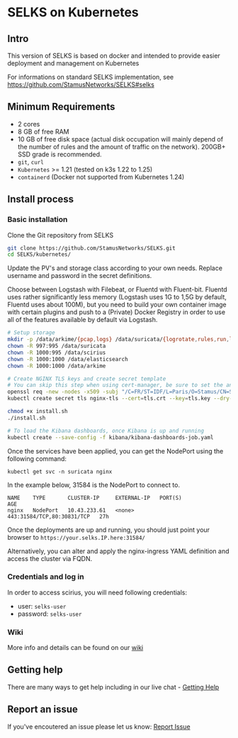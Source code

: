 SELKS on Kubernetes
===============

Intro
-----

This version of SELKS is based on docker and intended to provide easier deployment and management on Kubernetes

For informations on standard SELKS implementation, see https://github.com/StamusNetworks/SELKS#selks

Minimum Requirements
--------------------
- 2 cores
- 8 GB of free RAM
- 10 GB of free disk space (actual disk occupation will mainly depend of the number of rules and the amount of traffic on the network). 200GB+ SSD grade is recommended.
- ``git``, ``curl``
- ``Kubernetes`` >= 1.21 (tested on k3s 1.22 to 1.25)
- ``containerd`` (Docker not supported from Kubernetes 1.24)

Install process
---------------
### Basic installation
Clone the Git repository from SELKS

```bash
git clone https://github.com/StamusNetworks/SELKS.git
cd SELKS/kubernetes/
```

Update the PV's and storage class according to your own needs. Replace username and password in the secret definitions.

Choose between Logstash with Filebeat, or Fluentd with Fluent-bit. Fluentd uses rather significantly less memory (Logstash uses 1G to 1,5G by default, Fluentd uses about 100M), but you need to build your own container image with certain plugins and push to a (Private) Docker Registry in order to use all of the features available by default via Logstash.

```bash
# Setup storage
mkdir -p /data/arkime/{pcap,logs} /data/suricata/{logrotate,rules,run,logs/fpc} /data/scirius/{data,logs,static} /data/elasticsearch
chown -R 997:995 /data/suricata
chown -R 1000:995 /data/scirius
chown -R 1000:1000 /data/elasticsearch
chown -R 1000:1000 /data/arkime

# Create NGINX TLS keys and create secret template
# You can skip this step when using cert-manager, be sure to set the annotation on the ingress
openssl req -new -nodes -x509 -subj "/C=FR/ST=IDF/L=Paris/O=Stamus/CN=SELKS" -days 3650 -keyout ./tls.key -out tls.crt -extensions v3_ca
kubectl create secret tls nginx-tls --cert=tls.crt --key=tls.key --dry-run=client -o yaml > nginx/nginx-secret.yaml

chmod +x install.sh
./install.sh

# To load the Kibana dashboards, once Kibana is up and running
kubectl create --save-config -f kibana/kibana-dashboards-job.yaml
```
Once the services have been applied, you can get the NodePort using the following command:
```
kubectl get svc -n suricata nginx
```
In the example below, 31584 is the NodePort to connect to.
```
NAME    TYPE       CLUSTER-IP     EXTERNAL-IP   PORT(S)                      AGE
nginx   NodePort   10.43.233.61   <none>        443:31584/TCP,80:30831/TCP   27h
```

Once the deployments are up and running, you should just point your browser to `https://your.selks.IP.here:31584/`

Alternatively, you can alter and apply the nginx-ingress YAML definition and access the cluster via FQDN.

### Credentials and log in

In order to access scirius, you will need following credentials:

-   user: `selks-user`
-   password: `selks-user`

### Wiki

More info and details can be found on our [wiki](https://github.com/StamusNetworks/SELKS/wiki/Docker)


Getting help
------------

There are many ways to get help including in our live chat - [Getting Help](https://github.com/StamusNetworks/SELKS/wiki/Getting-Help)

Report an issue
---------------

If you've encoutered an issue please let us know: [Report Issue](https://github.com/StamusNetworks/SELKS/issues/new?labels[]=Docker&title=Docker:%20Issue%20summary&body=%3C%21--%0AUse%20the%20commands%20below%20to%20provide%20key%20information%20from%20your%20environment%3A%0AYou%20do%20NOT%20have%20to%20include%20this%20information%20if%20this%20is%20a%20FEATURE%20REQUEST%0A--%3E%0A%0A%2A%2ADescription%2A%2A%0A%0A%0A%2A%2ASteps%20to%20reproduce%20the%20issue%3A%2A%2A%0A1.%0A2.%0A3.%0A%0A%2A%2ADescribe%20the%20results%20you%20received%3A%2A%2A%0A%0A%0A%2A%2ADescribe%20the%20results%20you%20expected%3A%2A%2A%0A%0A%0A%2A%2AAdditional%20information%20you%20deem%20important%20%28e.g.%20issue%20happens%20only%20occasionally%29%3A%2A%2A%0A%0A%2A%2AOutput%20of%20%60docker%20version%60%3A%2A%2A%0A%0A%60%60%60%0A%28paste%20your%20output%20here%29%0A%60%60%60%0A%0A%2A%2AOutput%20of%20%60docker-compose%20version%60%3A%2A%2A%0A%0A%60%60%60%0A%28paste%20your%20output%20here%29%0A%60%60%60%0A%0A%2A%2AOutput%20of%20%60lsb_release%20-a%60%3A%2A%2A%0A%0A%60%60%60%0A%28paste%20your%20output%20here%29%0A%60%60%60%0A%0A%2A%2AAdditional%20environment%20details%3A%2A%2A%0A)
